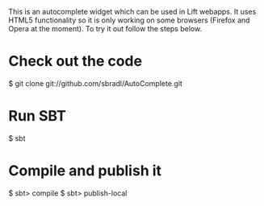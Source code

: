 This is an autocomplete widget which can be used in Lift webapps. It uses HTML5 functionality so it is only working on some browsers (Firefox and Opera at the moment).
To try it out follow the steps below.

# Check out the code

  $ git clone git://github.com/sbradl/AutoComplete.git

# Run SBT

  $ sbt

# Compile and publish it

  $ sbt> compile
  $ sbt> publish-local

